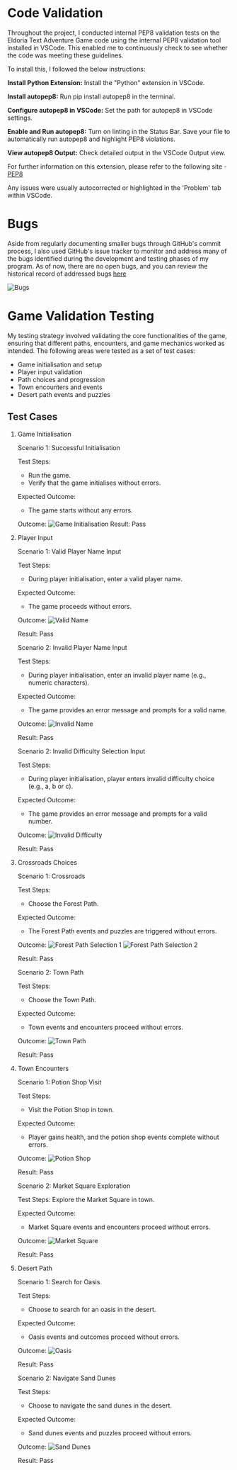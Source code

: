 # Code Validation

Throughout the project, I conducted internal PEP8 validation tests on the Eldoria Text Adventure Game code using the internal PEP8 validation tool installed in VSCode. This enabled me to continuously check to see whether the code was meeting these guidelines.

To install this, I followed the below instructions:

**Install Python Extension:**
Install the "Python" extension in VSCode.

**Install autopep8:**
Run pip install autopep8 in the terminal.

**Configure autopep8 in VSCode:**
Set the path for autopep8 in VSCode settings.

**Enable and Run autopep8:**
Turn on linting in the Status Bar.
Save your file to automatically run autopep8 and highlight PEP8 violations.

**View autopep8 Output:**
Check detailed output in the VSCode Output view.

For further information on this extension, please refer to the following site - <a href="https://eldoria-text-adventure-b67c4e715670.herokuapp.com/" target="_blank" rel="noopener">PEP8</a>

Any issues were usually autocorrected or highlighted in the 'Problem' tab within VSCode.

# Bugs

Aside from regularly documenting smaller bugs through GitHub's commit process, I also used GitHub's issue tracker to monitor and address many of the bugs identified during the development and testing phases of my program. As of now, there are no open bugs, and you can review the historical record of addressed bugs <a href="https://github.com/NickCMoore/eldoria-text-adventure/issues?q=is%3Aissue+is%3Aclosed" target="_blank" rel="noopener">here</a>

![Bugs](assets/images/bugs.png)

# Game Validation Testing

My testing strategy involved validating the core functionalities of the game, ensuring that different paths, encounters, and game mechanics worked as intended. The following areas were tested as a set of test cases:

- Game initialisation and setup
- Player input validation
- Path choices and progression
- Town encounters and events
- Desert path events and puzzles

## Test Cases

1. Game Initialisation

    Scenario 1: Successful Initialisation

    Test Steps:
    - Run the game.
    - Verify that the game initialises without errors.

    Expected Outcome:
    - The game starts without any errors.

    Outcome:
    ![Game Initialisation](assets/images/initialisation.png)
    Result: Pass

2. Player Input

    Scenario 1: Valid Player Name Input

    Test Steps:
    - During player initialisation, enter a valid player name.

    Expected Outcome:
    - The game proceeds without errors.

    Outcome:
    ![Valid Name](assets/images/valid_name.png)

    Result: Pass

    Scenario 2: Invalid Player Name Input

    Test Steps:
    - During player initialisation, enter an invalid player name (e.g., numeric characters).

    Expected Outcome:
    - The game provides an error message and prompts for a valid name.

    Outcome:
    ![Invalid Name](assets/images/invalid_name.png)

    Result: Pass

    Scenario 2: Invalid Difficulty Selection Input

    Test Steps:
    - During player initialisation, player enters invalid difficulty choice (e.g., a, b or c).

    Expected Outcome:
    - The game provides an error message and prompts for a valid number.

    Outcome:
    ![Invalid Difficulty](assets/images/invalid_difficulty.png)

    Result: Pass

3. Crossroads Choices

    Scenario 1: Crossroads

    Test Steps:
    - Choose the Forest Path.

    Expected Outcome:
    - The Forest Path events and puzzles are triggered without errors.

    Outcome:
    ![Forest Path Selection 1](assets/images/forest_path_selection1.png)
    ![Forest Path Selection 2](assets/images/forest_path_selection2.png)

    Result: Pass

    Scenario 2: Town Path

    Test Steps:
    - Choose the Town Path.

    Expected Outcome:
    - Town events and encounters proceed without errors.

    Outcome:
    ![Town Path](assets/images/town_path.png)

    Result: Pass

4. Town Encounters

    Scenario 1: Potion Shop Visit

    Test Steps:
    - Visit the Potion Shop in town.

    Expected Outcome:
    - Player gains health, and the potion shop events complete without errors.

    Outcome:
    ![Potion Shop](assets/images/potion_shop.png)

    Result: Pass

    Scenario 2: Market Square Exploration

    Test Steps:
    Explore the Market Square in town.

    Expected Outcome:
    - Market Square events and encounters proceed without errors.

    Outcome:
    ![Market Square](assets/images/market.png)

    Result: Pass

5. Desert Path

    Scenario 1: Search for Oasis

    Test Steps:
    - Choose to search for an oasis in the desert.

    Expected Outcome:
    - Oasis events and outcomes proceed without errors.

    Outcome:
    ![Oasis](assets/images/oasis.png)

    Result: Pass

    Scenario 2: Navigate Sand Dunes

    Test Steps:
    - Choose to navigate the sand dunes in the desert.

    Expected Outcome:
    - Sand dunes events and puzzles proceed without errors.

    Outcome:
    ![Sand Dunes](assets/images/dunes.png)
    
    Result: Pass